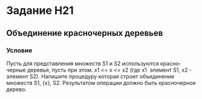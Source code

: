# Задание H21
## Объединение красно­черных деревьев
### Условие
Пусть для представления множеств S1 и S2 используются красно­черные деревья, пусть при этом. x1 <= x <= x2 (где x1 ­ элемент S1, x2 ­ элемент S2). Напишите процедуру которая строит объединение множеств S1, {x}, S2. Результатом операции должно быть красно­черное дерево.